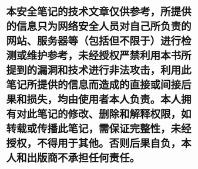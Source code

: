 # 本安全笔记的技术文章仅供参考，所提供的信息只为网络安全人员对自己所负责的网站、服务器等（包括但不限于）进行检测或维护参考，未经授权严禁利用本书所提到的漏洞和技术进行非法攻击，利用此笔记所提供的信息而造成的直接或间接后果和损失，均由使用者本人负责。本人拥有对此笔记的修改、删除和解释权限，如转载或传播此笔记，需保证完整性，未经授权，不得用于其他。否则后果自负，本人和出版商不承担任何责任。
